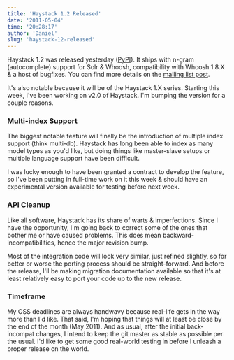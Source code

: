 ```yaml
---
title: 'Haystack 1.2 Released'
date: '2011-05-04'
time: '20:28:17'
author: 'Daniel'
slug: 'haystack-12-released'
---
```


Haystack 1.2 was released yesterday ([PyPI](http://pypi.python.org/pypi/django-haystack/1.2.0)). It ships with n-gram (autocomplete) support for Solr & Whoosh, compatibility with Whoosh 1.8.X & a host of bugfixes. You can find more details on the [mailing list post](http://groups.google.com/group/django-haystack/browse_thread/thread/f98dc953fd440b28).

It's also notable because it will be of the Haystack 1.X series. Starting this week, I've been working on v2.0 of Haystack. I'm bumping the version for a couple reasons.

### Multi-index Support

The biggest notable feature will finally be the introduction of multiple index support (think multi-db). Haystack has long been able to index as many model types as you'd like, but doing things like master-slave setups or multiple language support have been difficult.

I was lucky enough to have been granted a contract to develop the feature, so I've been putting in full-time work on it this week & should have an experimental version available for testing before next week.

### API Cleanup

Like all software, Haystack has its share of warts & imperfections. Since I have the opportunity, I'm going back to correct some of the ones that bother me or have caused problems. This does mean backward-incompatibilities, hence the major revision bump.

Most of the integration code will look very similar, just refined slightly, so for better or worse the porting process should be straight-forward. And before the release, I'll be making migration documentation available so that it's at least relatively easy to port your code up to the new release.

### Timeframe

My OSS deadlines are always handwavy because real-life gets in the way more than I'd like. That said, I'm hoping that things will at least be close by the end of the month (May 2011). And as usual, after the initial back-incompat changes, I intend to keep the git master as stable as possible per the usual. I'd like to get some good real-world testing in before I unleash a proper release on the world.